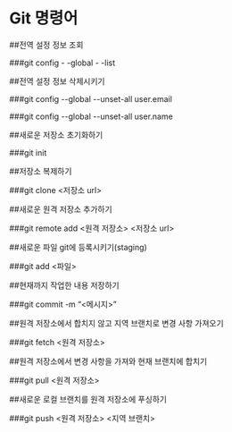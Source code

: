 # Git 명령어
##전역 설정 정보 조회

###git config - -global - -list

 
##전역 설정 정보 삭제시키기

###git config --global --unset-all user.email

###git config --global --unset-all user.name


##새로운 저장소 초기화하기

###git init


##저장소 복제하기

###git clone <저장소 url>


##새로운 원격 저장소 추가하기

###git remote add <원격 저장소> <저장소 url>


##새로운 파일 git에 등록시키기(staging)

###git add <파일>


##현재까지 작업한 내용 저장하기

###git commit -m “<메시지>”


##원격 저장소에서 합치지 않고 지역 브랜치로 변경 사항 가져오기

###git fetch <원격 저장소>


##원격 저장소에서 변경 사항을 가져와 현재 브랜치에 합치기

###git pull <원격 저장소>


##새로운 로컬 브랜치를 원격 저장소에 푸싱하기

###git push <원격 저장소> <지역 브랜치>
